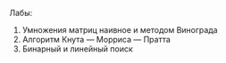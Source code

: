 Лабы:
  1. Умножения матриц наивное и методом Винограда
  2. Алгоритм Кнута — Морриса — Пратта
  3. Бинарный и линейный поиск
